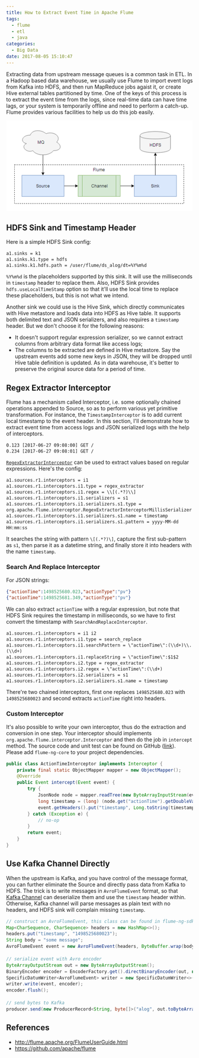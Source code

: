 ```yaml
---
title: How to Extract Event Time in Apache Flume
tags:
  - flume
  - etl
  - java
categories:
  - Big Data
date: 2017-08-05 15:10:47
---
```



Extracting data from upstream message queues is a common task in ETL. In a Hadoop based data warehouse, we usually use Flume to import event logs from Kafka into HDFS, and then run MapReduce jobs agaist it, or create Hive external tables partitioned by time. One of the keys of this process is to extract the event time from the logs, since real-time data can have time lags, or your system is temporarily offline and need to perform a catch-up. Flume provides various facilities to help us do this job easily.

![Apache Flume](/images/flume.png)

## HDFS Sink and Timestamp Header

Here is a simple HDFS Sink config:

```properties
a1.sinks = k1
a1.sinks.k1.type = hdfs
a1.sinks.k1.hdfs.path = /user/flume/ds_alog/dt=%Y%m%d
```

`%Y%m%d` is the placeholders supported by this sink. It will use the milliseconds in `timestamp` header to replace them. Also, HDFS Sink provides `hdfs.useLocalTimeStamp` option so that it'll use the local time to replace these placeholders, but this is not what we intend.

Another sink we could use is the Hive Sink, which directly communicates with Hive metastore and loads data into HDFS as Hive table. It supports both delimited text and JSON serializers, and also requires a `timestamp` header. But we don't choose it for the following reasons:

* It doesn't support regular expression serializer, so we cannot extract columns from arbitrary data format like access logs;
* The columns to be extracted are defined in Hive metastore. Say the upstream events add some new keys in JSON, they will be dropped until Hive table definition is updated. As in data warehouse, it's better to preserve the original source data for a period of time.

<!-- more -->

## Regex Extractor Interceptor

Flume has a mechanism called Interceptor, i.e. some optionally chained operations appended to Source, so as to perform various yet primitive transformation. For instance, the `TimestampInterceptor` is to add current local timestamp to the event header. In this section, I'll demonstrate how to extract event time from access logs and JSON serialized logs with the help of interceptors.

```text
0.123 [2017-06-27 09:08:00] GET /
0.234 [2017-06-27 09:08:01] GET /
```

[`RegexExtractorInterceptor`][1] can be used to extract values based on regular expressions. Here's the config:

```properties
a1.sources.r1.interceptors = i1
a1.sources.r1.interceptors.i1.type = regex_extractor
a1.sources.r1.interceptors.i1.regex = \\[(.*?)\\]
a1.sources.r1.interceptors.i1.serializers = s1
a1.sources.r1.interceptors.i1.serializers.s1.type = org.apache.flume.interceptor.RegexExtractorInterceptorMillisSerializer
a1.sources.r1.interceptors.i1.serializers.s1.name = timestamp
a1.sources.r1.interceptors.i1.serializers.s1.pattern = yyyy-MM-dd HH:mm:ss
```

It searches the string with pattern `\[(.*?)\]`, capture the first sub-pattern as `s1`, then parse it as a datetime string, and finally store it into headers with the name `timestamp`.

### Search And Replace Interceptor

For JSON strings:

```json
{"actionTime":1498525680.023,"actionType":"pv"}
{"actionTime":1498525681.349,"actionType":"pv"}
```

We can also extract `actionTime` with a regular expression, but note that HDFS Sink requires the timestamp in milliseconds, so we have to first convert the timestamp with `SearchAndReplaceInterceptor`.

```properties
a1.sources.r1.interceptors = i1 i2
a1.sources.r1.interceptors.i1.type = search_replace
a1.sources.r1.interceptors.i1.searchPattern = \"actionTime\":(\\d+)\\.(\\d+)
a1.sources.r1.interceptors.i1.replaceString = \"actionTime\":$1$2
a1.sources.r1.interceptors.i2.type = regex_extractor
a1.sources.r1.interceptors.i2.regex = \"actionTime\":(\\d+)
a1.sources.r1.interceptors.i2.serializers = s1
a1.sources.r1.interceptors.i2.serializers.s1.name = timestamp
```

There're two chained interceptors, first one replaces `1498525680.023` with `1498525680023` and second extracts `actionTime` right into headers.

### Custom Interceptor

It's also possible to write your own interceptor, thus do the extraction and conversion in one step. Your interceptor should implements `org.apache.flume.interceptor.Interceptor` and then do the job in `intercept` method. The source code and unit test can be found on GitHub ([link][3]). Please add `flume-ng-core` to your project dependencies.

```java
public class ActionTimeInterceptor implements Interceptor {
    private final static ObjectMapper mapper = new ObjectMapper();
    @Override
    public Event intercept(Event event) {
        try {
            JsonNode node = mapper.readTree(new ByteArrayInputStream(event.getBody()));
            long timestamp = (long) (node.get("actionTime").getDoubleValue() * 1000);
            event.getHeaders().put("timestamp", Long.toString(timestamp));
        } catch (Exception e) {
            // no-op
        }
        return event;
    }
}
```

## Use Kafka Channel Directly

When the upstream is Kafka, and you have control of the message format, you can further eliminate the Source and directly pass data from Kafka to HDFS. The trick is to write messages in `AvroFlumeEvent` format, so that [Kafka Channel][4] can deserialize them and use the `timestamp` header within. Otherwise, Kafka channel will parse messages as plain text with no headers, and HDFS sink will complain missing `timestamp`.

```java
// construct an AvroFlumeEvent, this class can be found in flume-ng-sdk artifact
Map<CharSequence, CharSequence> headers = new HashMap<>();
headers.put("timestamp", "1498525680023");
String body = "some message";
AvroFlumeEvent event = new AvroFlumeEvent(headers, ByteBuffer.wrap(body.getBytes()));

// serialize event with Avro encoder
ByteArrayOutputStream out = new ByteArrayOutputStream();
BinaryEncoder encoder = EncoderFactory.get().directBinaryEncoder(out, null);
SpecificDatumWriter<AvroFlumeEvent> writer = new SpecificDatumWriter<>(AvroFlumeEvent.class);
writer.write(event, encoder);
encoder.flush();

// send bytes to Kafka
producer.send(new ProducerRecord<String, byte[]>("alog", out.toByteArray()));
```

## References

* http://flume.apache.org/FlumeUserGuide.html
* https://github.com/apache/flume

[1]: http://flume.apache.org/FlumeUserGuide.html#regex-extractor-interceptor
[2]: http://flume.apache.org/FlumeUserGuide.html#search-and-replace-interceptor
[3]: https://github.com/jizhang/java-sandbox/blob/blog-flume/src/main/java/com/shzhangji/javasandbox/flume/ActionTimeInterceptor.java
[4]: http://flume.apache.org/FlumeUserGuide.html#kafka-channel
